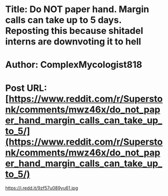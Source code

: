 # Title: Do NOT paper hand. Margin calls can take up to 5 days. Reposting this because shitadel interns are downvoting it to hell
# Author: ComplexMycologist818
# Post URL: [https://www.reddit.com/r/Superstonk/comments/mwz46x/do_not_paper_hand_margin_calls_can_take_up_to_5/](https://www.reddit.com/r/Superstonk/comments/mwz46x/do_not_paper_hand_margin_calls_can_take_up_to_5/)


https://i.redd.it/9zf57u089yu61.jpg